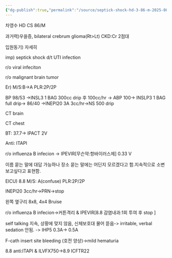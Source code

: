 ```yaml
---
{"dg-publish":true,"permalink":"/source/septick-shock-hd-3-86-m-2025-08-08/","tags":["casestudy","source"],"created":"2025-08-09T16:09:38.864+09:00","updated":"2025-08-16T13:39:30.298+09:00"}
---
```



차영수 HD CS 86/M

과거력)우을증, bilateral crebrum glioma(Rt>Lt) CKD:Cr 2점대

입원동기) 자세히

imp) septick shock d/t UTI infection

r/o viral infeciton

r/o malignant brain tumor

Er) M/S:B->A PLR:2P/2P

BP 98/53 ->INSL3 1 BAG 300cc drip 후 100cc/hr -> ABP 100-> INSLP3 1 BAG full drip-> 86/40 ->INEPI20 3A 3cc/hr->NS 500 drip

CT brain

CT chest

BT: 37.7-> IPACT 2V

Anti: ITAPI

r/o influenza B infecion -> IPEVIR[무슨약:항바이러스제] 0.33 V

이름 묻는 말에 대답 가능하나 장소 묻는 말에는 어딘지 모르겠다고 함.지속적으로 소변 보고싶다고 표현함.

EICU) 8.8 M/S: A(confuse) PLR:2P/2P

INEPI20 3cc/hr->PRN->stop

왼쪽 옆구리 8x8, 4x4 Bruise

r/o influenza B infecion->커튼격리 & IPEVIR[8.8 감염내과:1회 투여 후 stop ]

self talking 지속, 상황에 맞지 않음, 신체보호대 물어 뜯음-> irritable, verbal sedation 안됨. -> IHP5 0.3A-> 0.5A

F-cath insert site bleeding (호전 양상)->mild hematuria

8.8 anti:ITAPI & ILVFX750->8.9 ICFTR22